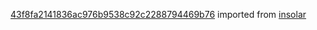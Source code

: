 [43f8fa2141836ac976b9538c92c2288794469b76](https://github.com/insolar/insolar/commit/43f8fa2141836ac976b9538c92c2288794469b76) imported from [insolar](https://github.com/insolar/insolar)
